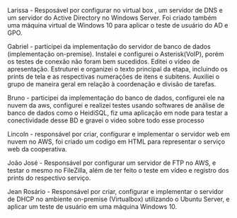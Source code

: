 Larissa - Resposável por configurar no virtual box , um servidor de DNS e um servidor do Active Directory no Windows Server. Foi criado também uma máquina virtual de Windows 10 para aplicar o teste de usuário do AD e GPO.

Gabriel - participei da implementação do servidor de banco de dados (implementação on-premise). Instalei e configurei o Asterisk(VoIP), porém os testes de conexão não foram bem sucedidos. Editei o vídeo de apresentação. Estruturei e organizei o texto principal da etapa, incluindo os prints de tela e as respectivas numerações de itens e subitens. Auxiliei o grupo de maneira geral em relação à coordenação e divisão de tarefas. 

Bruno - participei da implementação do banco de dados, configurei ele na nuvem da aws, configurei e realizei testes usando softwares de análise de banco de dados como o HeidiSQL, fiz uma aplicação em node para testar a conectividade desse BD e gravei o video sobre todo esse processo

Lincoln - responsável por criar, configurar e implementar o servidor web em nuvem no AWS, foi criado um codigo em HTML para representar o serviço web da cooperativa.

João José - Responsável por configurar um servidor de FTP no AWS, e testar o mesmo no FileZilla, além de ter feito o teste em vídeo e registro dos prints do respectivo serviço.

Jean Rosário - Responsável por criar, configurar e implementar o servidor de DHCP no ambiente on-premise (Virtualbox) utilizando o Ubuntu Server, e aplicar um teste de usuário em uma máquina Windows 10.

